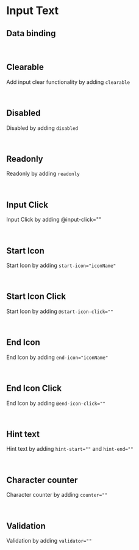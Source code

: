 # Input Text

## Data binding

<hhl-live-editor title="" htmlCode='
      <template>
      <div class="flex items-center gap-4">
            <H_inputText v-model="txt" label="Text input"></H_inputText>
      </div>
      </template>
      <script>
            const txt = ref("Data binding");
            return {txt}
      </script>
'>
</hhl-live-editor>

<br>

## Clearable

Add input clear functionality by adding `clearable`

<hhl-live-editor title="" htmlCode='
      <template>
      <div class="flex items-center gap-4">
            <H_inputText clearable v-model="txt" label="Text input"></H_inputText>
      </div>
      </template>
      <script>
            const txt = ref("clearable");
            return {txt}
      </script>
'>
</hhl-live-editor>

<br>

## Disabled

Disabled by adding `disabled`

<hhl-live-editor title="" htmlCode='
      <template>
      <div class="flex items-center gap-4">
            <H_inputText disabled v-model="txt" label="Text input"></H_inputText>
      </div>
      </template>
      <script>
            const txt = ref("disabled");
            return {txt}
      </script>
'>
</hhl-live-editor>

<br>

## Readonly

Readonly by adding `readonly`

<hhl-live-editor title="" htmlCode='
      <template>
      <div class="flex items-center gap-4">
            <H_inputText readonly v-model="txt" label="Text input"></H_inputText>
      </div>
      </template>
      <script>
            const txt = ref("Readonly");
            return {txt}
      </script>
'>
</hhl-live-editor>

<br>

## Input Click

Input Click by adding @input-click=""

<hhl-live-editor title="" htmlCode='
      <template>
      <div class="flex items-center gap-4">
            <H_inputText @input-click="click(txt)" v-model="txt" label="Text input"></H_inputText>
      </div>
      </template>
      <script>
            const txt = ref("Input Click");
            function click(e) {
                  alert(e);
            }
            return {txt, click}
      </script>
'>
</hhl-live-editor>

<br>

## Start Icon

Start Icon by adding `start-icon="iconName"`

<hhl-live-editor title="" htmlCode='
      <template>
      <div class="flex items-center gap-4">
            <H_inputText start-icon="mail"  v-model="txt" label="Text input"></H_inputText>
      </div>
      </template>
      <script>
            const txt = ref("Start icon");
            function click(e) {
                  alert(e);
            }
            return {txt, click}
      </script>
'>
</hhl-live-editor>

<br>

## Start Icon Click

Start Icon by adding `@start-icon-click=""`

<hhl-live-editor title="" htmlCode='
      <template>
      <div class="flex items-center gap-4">
            <H_inputText @start-icon-click="click(txt)" start-icon="mail"  v-model="txt" label="Text input"></H_inputText>
      </div>
      </template>
      <script>
            const txt = ref("Start icon click");
            function click(e) {
                  alert(e);
            }
            return {txt, click}
      </script>
'>
</hhl-live-editor>

<br>

## End Icon

End Icon by adding `end-icon="iconName"`

<hhl-live-editor title="" htmlCode='
      <template>
      <div class="flex items-center gap-4">
            <H_inputText end-icon="mail"  v-model="txt" label="Text input"></H_inputText>
      </div>
      </template>
      <script>
            const txt = ref("End icon");
            function click(e) {
                  alert(e);
            }
            return {txt, click}
      </script>
'>
</hhl-live-editor>

<br>

## End Icon Click

End Icon by adding `@end-icon-click=""`

<hhl-live-editor title="" htmlCode='
      <template>
      <div class="flex items-center gap-4">
            <H_inputText @end-icon-click="click(txt)" end-icon="mail"  v-model="txt" label="Text input"></H_inputText>
      </div>
      </template>
      <script>
            const txt = ref("End icon click");
            function click(e) {
                  alert(e);
            }
            return {txt, click}
      </script>
'>
</hhl-live-editor>

<br>

## Hint text

Hint text by adding `hint-start=""` and `hint-end=""`

<hhl-live-editor title="" htmlCode='
      <template>
      <div class="flex items-center gap-4">
            <H_inputText hint-start="hint-start." hint-end="hint-end."  v-model="txt" label="Text input"></H_inputText>
      </div>
      </template>
      <script>
            const txt = ref("Hint");
            return {txt}
      </script>
'>
</hhl-live-editor>

<br>

## Character counter

Character counter by adding `counter=""`

<hhl-live-editor title="" htmlCode='
      <template>
      <div class="flex items-center gap-4">
            <H_inputText counter="10"  v-model="txt" label="Text input"></H_inputText>
      </div>
      </template>
      <script>
            const txt = ref("Counter.");
            function click(e) {
                  alert(e);
            }
            return {txt, click}
      </script>
'>
</hhl-live-editor>

<br>

## Validation

Validation by adding `validator=""`

<hhl-live-editor title="" htmlCode='
      <template>
      <div class="flex flex-col  gap-6">
      <H_inputText v-model="txt" label="required" :validator="[v.required]"></H_inputText>
      <H_inputText v-model="txt" label="email" :validator="[v.email]"></H_inputText>
      <H_inputText v-model="txt" label="strMin(5)" :validator="[v.strMin(5)]"></H_inputText>
      <H_inputText v-model="txt" label="strMax(8)" :validator="[v.strMax(8)]"></H_inputText>
      </div>
      </template>
      <script>
      // import { validator } from "components/utils/validator";
      const {validator} = fakeImport;
      const txt = ref("");
      const v = validator;
      function click(e) {
      alert(e);
      }
      return {txt, click, v}
      </script>
'>
</hhl-live-editor>

<br>
